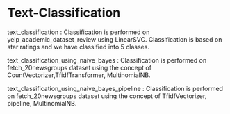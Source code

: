 # Text-Classification
text_classification : Classification is performed on yelp_academic_dataset_review using LinearSVC. Classification is based on star ratings and we have classified           into 5 classes. 

text_classification_using_naive_bayes : Classification is performed on fetch_20newsgroups dataset using the concept of CountVectorizer,TfidfTransformer, MultinomialNB. 

text_classification_using_naive_bayes_pipeline : Classification is performed on fetch_20newsgroups dataset using the concept of TfidfVectorizer, pipeline,                           MultinomialNB.
